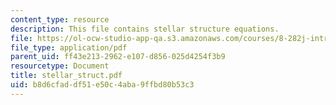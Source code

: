```yaml
---
content_type: resource
description: This file contains stellar structure equations.
file: https://ol-ocw-studio-app-qa.s3.amazonaws.com/courses/8-282j-introduction-to-astronomy-spring-2006/b8d6cfaddf51e50c4aba9ffbd80b53c3_stellar_struct.pdf
file_type: application/pdf
parent_uid: ff43e213-2962-e107-d856-025d4254f3b9
resourcetype: Document
title: stellar_struct.pdf
uid: b8d6cfad-df51-e50c-4aba-9ffbd80b53c3
---
```

